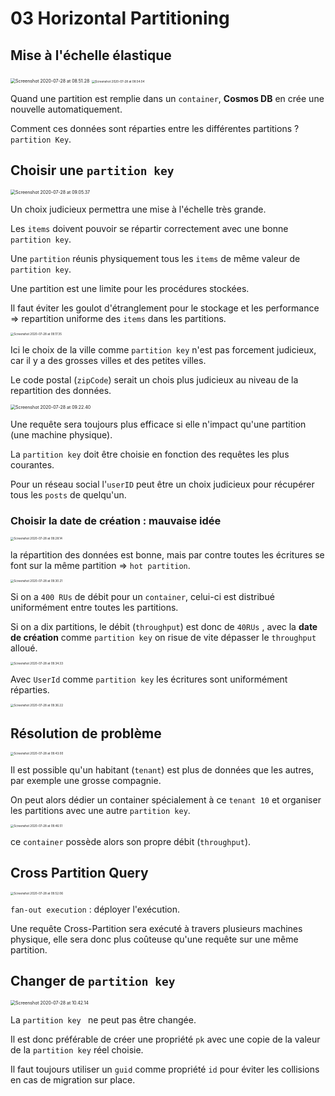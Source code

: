 # 03 Horizontal Partitioning

## Mise à l'échelle élastique

<img src="assets/Screenshot 2020-07-28 at 08.51.28.png" alt="Screenshot 2020-07-28 at 08.51.28" style="zoom:50%;" />

<img src="assets/Screenshot 2020-07-28 at 08.54.04.png" alt="Screenshot 2020-07-28 at 08.54.04" style="zoom:33%;" />

Quand une partition est remplie dans un `container`, **Cosmos DB** en crée une nouvelle automatiquement.

Comment ces données sont réparties entre les différentes partitions ? `partition Key`.

## Choisir une `partition key`

<img src="assets/Screenshot 2020-07-28 at 09.05.37.png" alt="Screenshot 2020-07-28 at 09.05.37" style="zoom:50%;" />

Un choix judicieux permettra une mise à l'échelle très grande.

Les `items` doivent pouvoir se répartir correctement avec une bonne `partition key`.

Une `partition` réunis physiquement tous les `items` de même valeur de `partition key`.

Une partition est une limite pour les procédures stockées.

Il faut éviter les goulot d'étranglement pour le stockage et les performance => repartition uniforme des `items` dans les partitions.

<img src="assets/Screenshot 2020-07-28 at 09.17.35.png" alt="Screenshot 2020-07-28 at 09.17.35" style="zoom:33%;" />

Ici le choix de la ville comme `partition key` n'est pas forcement judicieux, car il y a des grosses villes et des petites villes.

Le code postal (`zipCode`) serait un chois plus judicieux au niveau de la repartition des données.

<img src="assets/Screenshot 2020-07-28 at 09.22.40.png" alt="Screenshot 2020-07-28 at 09.22.40" style="zoom:50%;" />

Une requête sera toujours plus efficace si elle n'impact qu'une partition (une machine physique).

La `partition key` doit être choisie en fonction des requêtes les plus courantes.

Pour un réseau social l'`userID` peut être un choix judicieux pour récupérer tous les `posts` de quelqu'un.

### Choisir la date de création : mauvaise idée

<img src="assets/Screenshot 2020-07-28 at 09.28.14.png" alt="Screenshot 2020-07-28 at 09.28.14" style="zoom:33%;" />

la répartition des données est bonne, mais par contre toutes les écritures se font sur la même partition => `hot partition`.

<img src="assets/Screenshot 2020-07-28 at 09.30.21.png" alt="Screenshot 2020-07-28 at 09.30.21" style="zoom:33%;" />

Si on a `400 RUs` de débit pour un `container`, celui-ci est distribué uniformément entre toutes les partitions.

Si on a dix partitions, le débit (`throughput`) est donc de `40RUs` , avec la **date de création** comme `partition key` on risue de vite dépasser le `throughput` alloué.

<img src="assets/Screenshot 2020-07-28 at 09.34.33.png" alt="Screenshot 2020-07-28 at 09.34.33" style="zoom:33%;" />

Avec `UserId` comme `partition key` les écritures sont uniformément réparties.

<img src="assets/Screenshot 2020-07-28 at 09.36.22.png" alt="Screenshot 2020-07-28 at 09.36.22" style="zoom:33%;" />

## Résolution de problème

<img src="assets/Screenshot 2020-07-28 at 09.43.00.png" alt="Screenshot 2020-07-28 at 09.43.00" style="zoom:33%;" />

Il est possible qu'un habitant (`tenant`) est plus de données que les autres, par exemple une grosse compagnie.

On peut alors dédier un container spécialement à ce `tenant 10` et organiser les partitions avec une autre `partition key`.

<img src="assets/Screenshot 2020-07-28 at 09.46.51.png" alt="Screenshot 2020-07-28 at 09.46.51" style="zoom:33%;" />

ce `container` possède alors son propre débit (`throughput`).

## Cross Partition Query

<img src="assets/Screenshot 2020-07-28 at 09.52.06.png" alt="Screenshot 2020-07-28 at 09.52.06" style="zoom:33%;" />

`fan-out execution` : déployer l'exécution.

Une requête  Cross-Partition sera exécuté à travers plusieurs machines physique, elle sera donc plus coûteuse qu'une requête sur une même partition.



## Changer de `partition key`

<img src="assets/Screenshot 2020-07-28 at 10.42.14.png" alt="Screenshot 2020-07-28 at 10.42.14" style="zoom:50%;" />

La `partition key ` ne peut pas être changée.

Il est donc préférable de créer une propriété `pk` avec une copie de la valeur de la `partition key` réel choisie.

Il faut toujours utiliser un `guid` comme propriété `id` pour éviter les collisions en cas de migration sur place.

